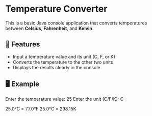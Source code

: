 # Temperature Converter

This is a basic Java console application that converts temperatures between **Celsius**, **Fahrenheit**, and **Kelvin**.

## 🔧 Features

- Input a temperature value and its unit (C, F, or K)
- Converts the temperature to the other two units
- Displays the results clearly in the console

## 🖥️ Example

Enter the temperature value: 25
Enter the unit (C/F/K): C

25.0°C = 77.0°F
25.0°C = 298.15K


